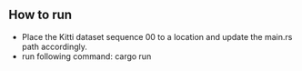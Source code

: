 ## How to run

* Place the Kitti dataset sequence 00 to a location and update the main.rs path accordingly.
* run following command:
cargo run
